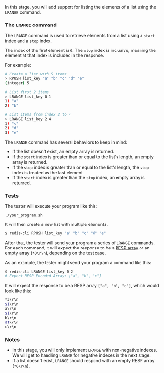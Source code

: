 In this stage, you will add support for listing the elements of a list using the `LRANGE` command.

### The `LRANGE` command

The `LRANGE` command is used to retrieve elements from a list using a `start` index and a `stop` index.

The index of the first element is `0`. The `stop` index is inclusive, meaning the element at that index is included in the response.

For example:

```bash
# Create a list with 5 items
> RPUSH list_key "a" "b" "c" "d" "e"
(integer) 5

# List first 2 items 
> LRANGE list_key 0 1
1) "a"
2) "b"

# List items from index 2 to 4
> LRANGE list_key 2 4
1) "c"
2) "d"
3) "e"
```

The `LRANGE` command has several behaviors to keep in mind:

- If the list doesn't exist, an empty array is returned.
- If the `start` index is greater than or equal to the list's length, an empty array is returned.
- If the `stop` index is greater than or equal to the list's length, the `stop` index is treated as the last element.
- If the `start` index is greater than the `stop` index, an empty array is returned.

### Tests

The tester will execute your program like this:

```
./your_program.sh
```

It will then create a new list with multiple elements:

```bash
$ redis-cli RPUSH list_key "a" "b" "c" "d" "e"
```

After that, the tester will send your program a series of `LRANGE` commands. For each command, it will expect the response to be a [RESP array](https://redis.io/docs/latest/develop/reference/protocol-spec/#arrays) or an empty array (`*0\r\n`), depending on the test case.

As an example, the tester might send your program a command like this:

```bash
$ redis-cli LRANGE list_key 0 2
# Expect RESP Encoded Array: ["a", "b", "c"]
```

It will expect the response to be a RESP array `["a", "b", "c"]`, which would look like this:

```bash
*3\r\n
$1\r\n
a\r\n
$1\r\n
b\r\n
$1\r\n
c\r\n
```

### Notes

- In this stage, you will only implement `LRANGE` with non-negative indexes. We will get to handling `LRANGE` for negative indexes in the next stage.
- If a list doesn't exist, `LRANGE` should respond with an empty RESP array (`*0\r\n`). 
